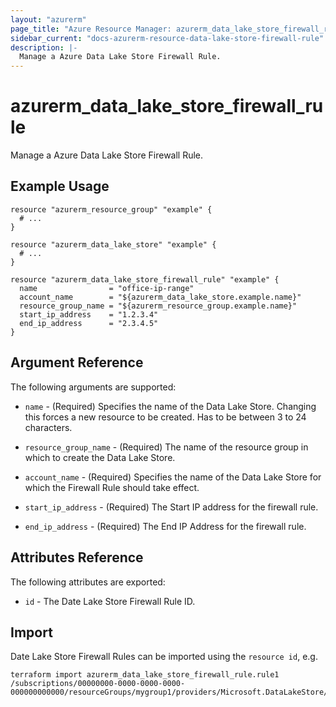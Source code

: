 ```yaml
---
layout: "azurerm"
page_title: "Azure Resource Manager: azurerm_data_lake_store_firewall_rule"
sidebar_current: "docs-azurerm-resource-data-lake-store-firewall-rule"
description: |-
  Manage a Azure Data Lake Store Firewall Rule.
---
```


# azurerm_data_lake_store_firewall_rule

Manage a Azure Data Lake Store Firewall Rule.

## Example Usage

```hcl
resource "azurerm_resource_group" "example" {
  # ...
}

resource "azurerm_data_lake_store" "example" {
  # ...
}

resource "azurerm_data_lake_store_firewall_rule" "example" {
  name                = "office-ip-range"
  account_name        = "${azurerm_data_lake_store.example.name}"
  resource_group_name = "${azurerm_resource_group.example.name}"
  start_ip_address    = "1.2.3.4"
  end_ip_address      = "2.3.4.5"
}
```

## Argument Reference

The following arguments are supported:

* `name` - (Required) Specifies the name of the Data Lake Store. Changing this forces a new resource to be created. Has to be between 3 to 24 characters.

* `resource_group_name` - (Required) The name of the resource group in which to create the Data Lake Store.

* `account_name` - (Required) Specifies the name of the Data Lake Store for which the Firewall Rule should take effect.

* `start_ip_address` - (Required) The Start IP address for the firewall rule.

* `end_ip_address` - (Required) The End IP Address for the firewall rule.

## Attributes Reference

The following attributes are exported:

* `id` - The Date Lake Store Firewall Rule ID.

## Import

Date Lake Store Firewall Rules can be imported using the `resource id`, e.g.

```shell
terraform import azurerm_data_lake_store_firewall_rule.rule1 /subscriptions/00000000-0000-0000-0000-000000000000/resourceGroups/mygroup1/providers/Microsoft.DataLakeStore/accounts/mydatalakeaccount/firewallRules/rule1
```

